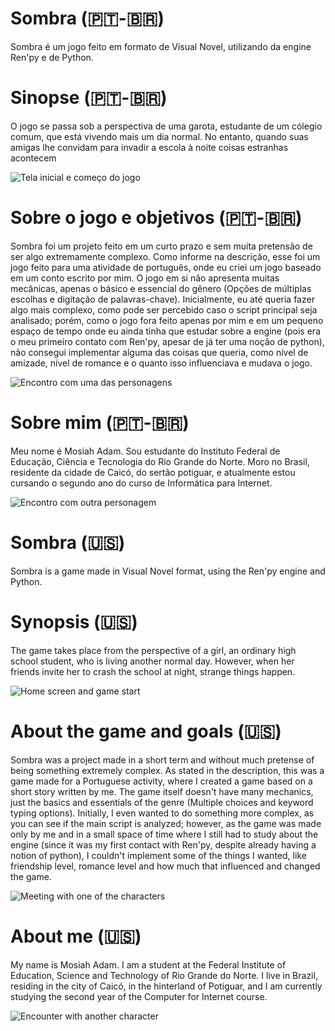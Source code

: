 # Sombra (🇵🇹-🇧🇷)

Sombra é um jogo feito em formato de Visual Novel, utilizando da engine Ren'py e de Python.

# Sinopse (🇵🇹-🇧🇷)

O jogo se passa sob a perspectiva de uma garota, estudante de um cólegio comum, que está vivendo mais um dia normal. No entanto, quando suas amigas lhe convidam para invadir a escola à noite coisas estranhas acontecem

<img src="https://cdn.discordapp.com/attachments/903397314683613245/941771194628194324/SombraShow1.gif" alt="Tela inicial e começo do jogo"/>

# Sobre o jogo e objetivos (🇵🇹-🇧🇷)

Sombra foi um projeto feito em um curto prazo e sem muita pretensão de ser algo extremamente complexo. Como informe na descrição, esse foi um jogo feito para uma atividade de português, onde eu criei um jogo baseado em um conto escrito por mim. O jogo em si não apresenta muitas mecânicas, apenas o básico e essencial do gênero (Opções de múltiplas escolhas e digitação de palavras-chave). Inicialmente, eu até queria fazer algo mais complexo, como pode ser percebido caso o script principal seja analisado; porém, como o jogo fora feito apenas por mim e em um pequeno espaço de tempo onde eu ainda tinha que estudar sobre a engine (pois era o meu primeiro contato com Ren'py, apesar de já ter uma noção de python), não consegui implementar alguma das coisas que queria, como nível de amizade, nível de romance e o quanto isso influenciava e mudava o jogo.

<img src="https://media.discordapp.net/attachments/903397314683613245/941771195043434566/SombraShow2.gif" alt="Encontro com uma das personagens"/>

# Sobre mim (🇵🇹-🇧🇷)

Meu nome é Mosiah Adam. Sou estudante do Instituto Federal de Educação, Ciência e Tecnologia do Rio Grande do Norte. Moro no Brasil, residente da cidade de Caicó, do sertão potiguar, e atualmente estou cursando o segundo ano do curso de Informática para Internet.

<img src="https://media.discordapp.net/attachments/903397314683613245/941771195345412166/SombraShow3.gif" alt="Encontro com outra personagem"/>

# Sombra (🇺🇸)

Sombra is a game made in Visual Novel format, using the Ren'py engine and Python.

# Synopsis (🇺🇸)

The game takes place from the perspective of a girl, an ordinary high school student, who is living another normal day. However, when her friends invite her to crash the school at night, strange things happen.

<img src="https://cdn.discordapp.com/attachments/903397314683613245/941771194628194324/SombraShow1.gif" alt="Home screen and game start"/>

# About the game and goals (🇺🇸)

Sombra was a project made in a short term and without much pretense of being something extremely complex. As stated in the description, this was a game made for a Portuguese activity, where I created a game based on a short story written by me. The game itself doesn't have many mechanics, just the basics and essentials of the genre (Multiple choices and keyword typing options). Initially, I even wanted to do something more complex, as you can see if the main script is analyzed; however, as the game was made only by me and in a small space of time where I still had to study about the engine (since it was my first contact with Ren'py, despite already having a notion of python), I couldn't implement some of the things I wanted, like friendship level, romance level and how much that influenced and changed the game.

<img src="https://media.discordapp.net/attachments/903397314683613245/941771195043434566/SombraShow2.gif" alt="Meeting with one of the characters"/>

# About me (🇺🇸)

My name is Mosiah Adam. I am a student at the Federal Institute of Education, Science and Technology of Rio Grande do Norte. I live in Brazil, residing in the city of Caicó, in the hinterland of Potiguar, and I am currently studying the second year of the Computer for Internet course.

<img src="https://media.discordapp.net/attachments/903397314683613245/941771195345412166/SombraShow3.gif" alt="Encounter with another character"/>
